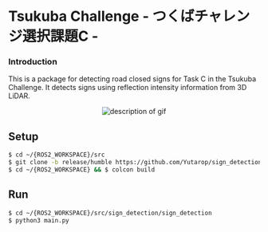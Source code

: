# Tsukuba Challenge - つくばチャレンジ選択課題C -
### Introduction
This is a package for detecting road closed signs for Task C in the Tsukuba Challenge. It detects signs using reflection intensity information from 3D LiDAR.

<p align="center">
  <img src="https://github.com/user-attachments/assets/ba08e7f2-52da-42a7-9ae2-a1120e8d1329" alt="description of gif">
</p>

## Setup
```bash
$ cd ~/{ROS2_WORKSPACE}/src
$ git clone -b release/humble https://github.com/Yutarop/sign_detection.git
$ cd ~/{ROS2_WORKSPACE} && $ colcon build
```

## Run
```bash
$ cd ~/{ROS2_WORKSPACE}/src/sign_detection/sign_detection
$ python3 main.py
```
